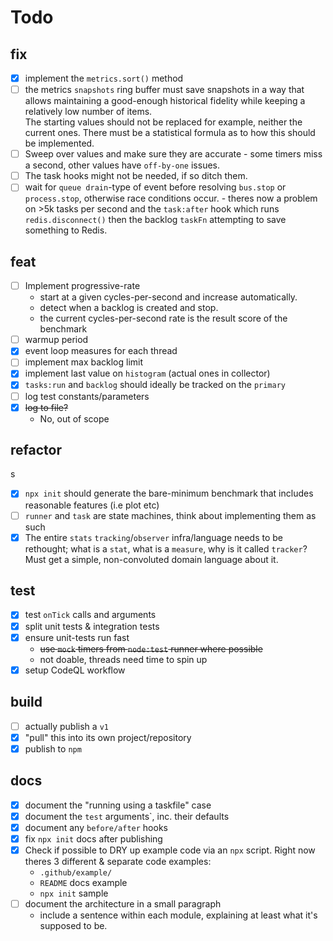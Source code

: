 # Todo

## fix

- [x] implement the `metrics.sort()` method
- [ ] the metrics `snapshots` ring buffer must save snapshots in a 
      way that allows maintaining a good-enough historical fidelity 
      while keeping a relatively low number of items.   
      The starting values should not be replaced 
      for example, neither the current ones. There must be a statistical
      formula as to how this should be implemented.
- [ ] Sweep over values and make sure they are accurate - some timers miss
      a second, other values have `off-by-one` issues.
- [ ] The task hooks might not be needed, if so ditch them.
- [ ] wait for `queue drain`-type of event before resolving `bus.stop` or 
      `process.stop`, otherwise race conditions occur.
      - theres now a problem on >5k tasks per second and the `task:after` 
        hook which runs `redis.disconnect()` then the backlog `taskFn` 
        attempting to save something to Redis.

## feat 

- [ ] Implement progressive-rate
  - start at a given cycles-per-second and increase automatically. 
  - detect when a backlog is created and stop.
  - the current cycles-per-second rate is the result score of the benchmark
- [ ] warmup period
- [x] event loop measures for each thread
- [ ] implement max backlog limit
- [x] implement last value on `histogram` (actual ones in collector)
- [x] `tasks:run` and `backlog` should ideally be tracked on the `primary`
- [ ] log test constants/parameters
- [x] ~~log to file?~~ 
     - No, out of scope

## refactor 
s
- [x] `npx init` should generate the bare-minimum benchmark that includes 
      reasonable features (i.e plot etc)
- [ ] `runner` and `task` are state machines, think about implementing them
      as such
- [x] The entire `stats` `tracking`/`observer` infra/language needs to be 
      rethought; what is a `stat`, what is a `measure`, why is it called 
      `tracker`?  Must get a simple, non-convoluted domain language about it.

## test

- [x] test `onTick` calls and arguments
- [x] split unit tests & integration tests
- [x] ensure unit-tests run fast
  - ~~use `mock` timers from `node:test` runner where possible~~
  - not doable, threads need time to spin up
- [x] setup CodeQL workflow

## build

- [ ] actually publish a `v1`
- [x] "pull" this into its own project/repository
- [x] publish to `npm`

## docs

- [x] document the "running using a taskfile" case
- [x] document the `test` arguments`, inc. their defaults
- [x] document any `before/after` hooks
- [x] fix `npx init` docs after publishing
- [x] Check if possible to DRY up example code via an `npx` script. 
  Right now theres 3 different & separate code examples:
  - `.github/example/` 
  - `README` docs example 
  - `npx init` sample
- [ ] document the architecture in a small paragraph
    - include a sentence within each module, explaining at least what 
      it's supposed to be.
